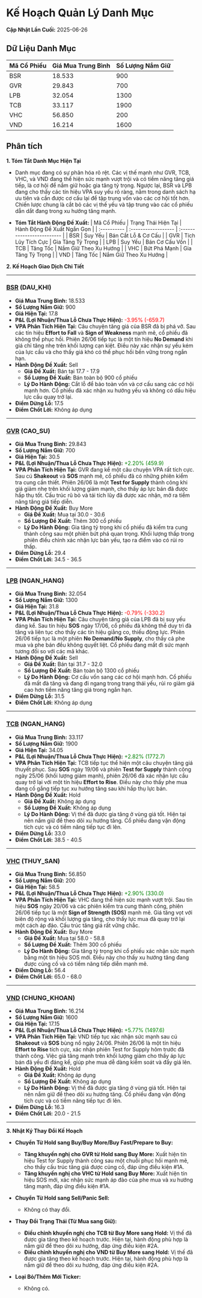 # Kế Hoạch Quản Lý Danh Mục

**Cập Nhật Lần Cuối:** 2025-06-26

## Dữ Liệu Danh Mục

| Mã Cổ Phiếu | Giá Mua Trung Bình | Số Lượng Nắm Giữ |
| :---------- | :----------------- | :--------------- |
| BSR         | 18.533             | 900              |
| GVR         | 29.843             | 700              |
| LPB         | 32.054             | 1300             |
| TCB         | 33.117             | 1900             |
| VHC         | 56.850             | 200              |
| VND         | 16.214             | 1600             |

## Phân tích

**1. Tóm Tắt Danh Mục Hiện Tại**

*   Danh mục đang có sự phân hóa rõ rệt. Các vị thế mạnh như GVR, TCB, VHC, và VND đang thể hiện sức mạnh vượt trội và có tiềm năng tăng giá tiếp, là cơ hội để nắm giữ hoặc gia tăng tỷ trọng. Ngược lại, BSR và LPB đang cho thấy các tín hiệu VPA suy yếu rõ ràng, nằm trong danh sách hạ ưu tiên và cần được cơ cấu lại để tập trung vốn vào các cơ hội tốt hơn. Chiến lược chung là cắt bỏ các vị thế yếu và tập trung vào các cổ phiếu dẫn dắt đang trong xu hướng tăng mạnh.

*   **Tóm Tắt Hành Động Đề Xuất:**
    | Mã Cổ Phiếu | Trạng Thái Hiện Tại | Hành Động Đề Xuất Ngắn Gọn |
    | :---------- | :------------------ | :------------------------- |
    | BSR         | Suy Yếu             | Bán Cắt Lỗ & Cơ Cấu        |
    | GVR         | Tích Lũy Tích Cực   | Gia Tăng Tỷ Trọng          |
    | LPB         | Suy Yếu             | Bán Cơ Cấu Vốn             |
    | TCB         | Tăng Tốc            | Nắm Giữ Theo Xu Hướng      |
    | VHC         | Bứt Phá Mạnh        | Gia Tăng Tỷ Trọng          |
    | VND         | Tăng Tốc            | Nắm Giữ Theo Xu Hướng      |

**2. Kế Hoạch Giao Dịch Chi Tiết**

-----

### **[BSR](REPORT.md#BSR) (DAU_KHI)**

*   **Giá Mua Trung Bình:** 18.533
*   **Số Lượng Nắm Giữ:** 900
*   **Giá Hiện Tại:** 17.8
*   **P&L (Lợi Nhuận/Thua Lỗ Chưa Thực Hiện):** <span style='color:red;'>-3.95% (-659.7)</span>
*   **VPA Phân Tích Hiện Tại:** Câu chuyện tăng giá của BSR đã bị phá vỡ. Sau các tín hiệu **Effort to Fall** và **Sign of Weakness** mạnh mẽ, cổ phiếu đã không thể phục hồi. Phiên 26/06 tiếp tục là một tín hiệu **No Demand** khi giá chỉ tăng nhẹ trên khối lượng cạn kiệt. Điều này xác nhận sự yếu kém của lực cầu và cho thấy giá khó có thể phục hồi bền vững trong ngắn hạn.
*   **Hành Động Đề Xuất:** Sell
    *   **Giá Đề Xuất:** Bán tại 17.7 - 17.9
    *   **Số Lượng Đề Xuất:** Bán toàn bộ 900 cổ phiếu
    *   **Lý Do Hành Động:** Cắt lỗ để bảo toàn vốn và cơ cấu sang các cơ hội mạnh hơn. Cổ phiếu đã xác nhận xu hướng yếu và không có dấu hiệu lực cầu quay trở lại.
*   **Điểm Dừng Lỗ:** 17.5
*   **Điểm Chốt Lời:** Không áp dụng

-----

### **[GVR](REPORT.md#GVR) (CAO_SU)**

*   **Giá Mua Trung Bình:** 29.843
*   **Số Lượng Nắm Giữ:** 700
*   **Giá Hiện Tại:** 30.5
*   **P&L (Lợi Nhuận/Thua Lỗ Chưa Thực Hiện):** <span style='color:green;'>+2.20% (459.9)</span>
*   **VPA Phân Tích Hiện Tại:** GVR đang kể một câu chuyện VPA rất tích cực. Sau cú **Shakeout** và **SOS** mạnh mẽ, cổ phiếu đã có những phiên kiểm tra cung cần thiết. Phiên 26/06 là một **Test for Supply** thành công khi giá giảm nhẹ trên khối lượng giảm mạnh, cho thấy áp lực bán đã được hấp thụ tốt. Cấu trúc rũ bỏ và tái tích lũy đã được xác nhận, mở ra tiềm năng tăng giá tiếp diễn.
*   **Hành Động Đề Xuất:** Buy More
    *   **Giá Đề Xuất:** Mua tại 30.0 - 30.6
    *   **Số Lượng Đề Xuất:** Thêm 300 cổ phiếu
    *   **Lý Do Hành Động:** Gia tăng tỷ trọng khi cổ phiếu đã kiểm tra cung thành công sau một phiên bứt phá quan trọng. Khối lượng thấp trong phiên điều chỉnh xác nhận lực bán yếu, tạo ra điểm vào có rủi ro thấp.
*   **Điểm Dừng Lỗ:** 29.4
*   **Điểm Chốt Lời:** 34.5 - 36.5

-----

### **[LPB](REPORT.md#LPB) (NGAN_HANG)**

*   **Giá Mua Trung Bình:** 32.054
*   **Số Lượng Nắm Giữ:** 1300
*   **Giá Hiện Tại:** 31.8
*   **P&L (Lợi Nhuận/Thua Lỗ Chưa Thực Hiện):** <span style='color:red;'>-0.79% (-330.2)</span>
*   **VPA Phân Tích Hiện Tại:** Câu chuyện tăng giá của LPB đã bị suy yếu đáng kể. Sau tín hiệu **SOS** ngày 17/06, cổ phiếu đã không thể duy trì đà tăng và liên tục cho thấy các tín hiệu giằng co, thiếu động lực. Phiên 26/06 tiếp tục là một phiên **No Demand/No Supply**, cho thấy cả phe mua và phe bán đều không quyết liệt. Cổ phiếu đang mất đi sức mạnh tương đối so với các mã khác.
*   **Hành Động Đề Xuất:** Sell
    *   **Giá Đề Xuất:** Bán tại 31.7 - 32.0
    *   **Số Lượng Đề Xuất:** Bán toàn bộ 1300 cổ phiếu
    *   **Lý Do Hành Động:** Cơ cấu vốn sang các cơ hội mạnh hơn. Cổ phiếu đã mất đà tăng và đang đi ngang trong trạng thái yếu, rủi ro giảm giá cao hơn tiềm năng tăng giá trong ngắn hạn.
*   **Điểm Dừng Lỗ:** 31.5
*   **Điểm Chốt Lời:** Không áp dụng

-----

### **[TCB](REPORT.md#TCB) (NGAN_HANG)**

*   **Giá Mua Trung Bình:** 33.117
*   **Số Lượng Nắm Giữ:** 1900
*   **Giá Hiện Tại:** 34.05
*   **P&L (Lợi Nhuận/Thua Lỗ Chưa Thực Hiện):** <span style='color:green;'>+2.82% (1772.7)</span>
*   **VPA Phân Tích Hiện Tại:** TCB tiếp tục thể hiện một câu chuyện tăng giá thuyết phục. Sau **SOS** ngày 19/06 và phiên **Test for Supply** thành công ngày 25/06 (khối lượng giảm mạnh), phiên 26/06 đã xác nhận lực cầu quay trở lại với một tín hiệu **Effort to Rise**. Điều này cho thấy phe mua đang cố gắng tiếp tục xu hướng tăng sau khi hấp thụ lực bán.
*   **Hành Động Đề Xuất:** Hold
    *   **Giá Đề Xuất:** Không áp dụng
    *   **Số Lượng Đề Xuất:** Không áp dụng
    *   **Lý Do Hành Động:** Vị thế đã được gia tăng ở vùng giá tốt. Hiện tại nên nắm giữ để theo dõi xu hướng tăng. Cổ phiếu đang vận động tích cực và có tiềm năng tiếp tục đi lên.
*   **Điểm Dừng Lỗ:** 33.0
*   **Điểm Chốt Lời:** 38.5 - 40.5

-----

### **[VHC](REPORT.md#VHC) (THUY_SAN)**

*   **Giá Mua Trung Bình:** 56.850
*   **Số Lượng Nắm Giữ:** 200
*   **Giá Hiện Tại:** 58.5
*   **P&L (Lợi Nhuận/Thua Lỗ Chưa Thực Hiện):** <span style='color:green;'>+2.90% (330.0)</span>
*   **VPA Phân Tích Hiện Tại:** VHC đang thể hiện sức mạnh vượt trội. Sau tín hiệu **SOS** ngày 20/06 và các phiên kiểm tra cung thành công, phiên 26/06 tiếp tục là một **Sign of Strength (SOS)** mạnh mẽ. Giá tăng vọt với biên độ rộng và khối lượng gia tăng, cho thấy lực mua đã quay trở lại một cách áp đảo. Cấu trúc tăng giá rất vững chắc.
*   **Hành Động Đề Xuất:** Buy More
    *   **Giá Đề Xuất:** Mua tại 58.0 - 58.8
    *   **Số Lượng Đề Xuất:** Thêm 300 cổ phiếu
    *   **Lý Do Hành Động:** Gia tăng tỷ trọng khi cổ phiếu xác nhận sức mạnh bằng một tín hiệu SOS mới. Điều này cho thấy xu hướng tăng đang được củng cố và có tiềm năng tiếp diễn mạnh mẽ.
*   **Điểm Dừng Lỗ:** 56.4
*   **Điểm Chốt Lời:** 65.0 - 68.0

-----

### **[VND](REPORT.md#VND) (CHUNG_KHOAN)**

*   **Giá Mua Trung Bình:** 16.214
*   **Số Lượng Nắm Giữ:** 1600
*   **Giá Hiện Tại:** 17.15
*   **P&L (Lợi Nhuận/Thua Lỗ Chưa Thực Hiện):** <span style='color:green;'>+5.77% (1497.6)</span>
*   **VPA Phân Tích Hiện Tại:** VND tiếp tục xác nhận sức mạnh sau cú **Shakeout** và **SOS** bùng nổ ngày 24/06. Phiên 26/06 là một tín hiệu **Effort to Rise** tích cực, xác nhận phiên Test for Supply hôm trước đã thành công. Việc giá tăng mạnh trên khối lượng giảm cho thấy áp lực bán đã yếu đi đáng kể, giúp phe mua dễ dàng kiểm soát và đẩy giá lên.
*   **Hành Động Đề Xuất:** Hold
    *   **Giá Đề Xuất:** Không áp dụng
    *   **Số Lượng Đề Xuất:** Không áp dụng
    *   **Lý Do Hành Động:** Vị thế đã được gia tăng ở vùng giá tốt. Hiện tại nên nắm giữ để theo dõi xu hướng tăng. Cổ phiếu đang vận động tích cực và có tiềm năng tiếp tục đi lên.
*   **Điểm Dừng Lỗ:** 16.3
*   **Điểm Chốt Lời:** 20.0 - 21.5

-----

**3. Nhật Ký Thay Đổi Kế Hoạch**

*   **Chuyển Từ Hold sang Buy/Buy More/Buy Fast/Prepare to Buy:**
    *   **Tăng khuyến nghị cho GVR từ Hold sang Buy More:** Xuất hiện tín hiệu Test for Supply thành công sau một chuỗi phục hồi mạnh mẽ, cho thấy cấu trúc tăng giá được củng cố, đáp ứng điều kiện #1A.
    *   **Tăng khuyến nghị cho VHC từ Hold sang Buy More:** Xuất hiện tín hiệu SOS mới, xác nhận sức mạnh áp đảo của phe mua và xu hướng tăng mạnh, đáp ứng điều kiện #1A.

*   **Chuyển Từ Hold sang Sell/Panic Sell:**
    *   Không có thay đổi.

*   **Thay Đổi Trạng Thái (Từ Mua sang Giữ):**
    *   **Điều chỉnh khuyến nghị cho TCB từ Buy More sang Hold:** Vị thế đã được gia tăng theo kế hoạch trước. Hiện tại, hành động phù hợp là nắm giữ để theo dõi xu hướng, đáp ứng điều kiện #2A.
    *   **Điều chỉnh khuyến nghị cho VND từ Buy More sang Hold:** Vị thế đã được gia tăng theo kế hoạch trước. Hiện tại, hành động phù hợp là nắm giữ để theo dõi xu hướng, đáp ứng điều kiện #2A.

*   **Loại Bỏ/Thêm Mới Ticker:**
    *   Không có.